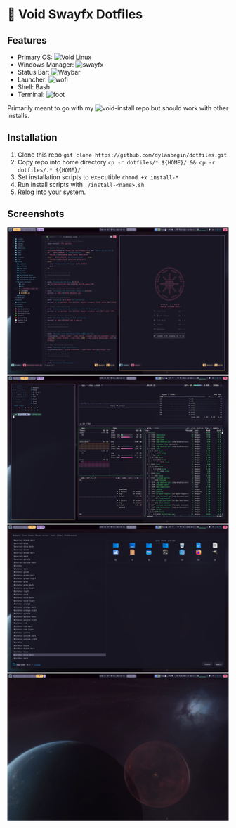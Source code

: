 #  Void Swayfx Dotfiles
## Features
- Primary OS: ![Void Linux](https://voidlinux.org/)
- Windows Manager: ![swayfx](https://github.com/WillPower3309/swayfx)
- Status Bar: ![Waybar](https://github.com/Alexays/Waybar)
- Launcher: ![wofi](https://sr.ht/~scoopta/wofi/)
- Shell: Bash
- Terminal: ![foot](https://codeberg.org/dnkl/foot)

Primarily meant to go with my ![void-install](https://github.com/dylanbegin/void-install) repo but should work with other installs.

## Installation
1. Clone this repo `git clone https://github.com/dylanbegin/dotfiles.git`
1. Copy repo into home directory `cp -r dotfiles/* ${HOME}/ && cp -r dotfiles/.* ${HOME}/`
1. Set installation scripts to executible `chmod +x install-*`
1. Run install scripts with `./install-<name>.sh`
1. Relog into your system.

## Screenshots
![01-nvim.png](https://github.com/dylanbegin/dotfiles/blob/main/assets/01-nvim.png)
![02-btop.png](https://github.com/dylanbegin/dotfiles/blob/main/assets/02-btop.png)
![03-gtk.png](https://github.com/dylanbegin/dotfiles/blob/main/assets/03-gtk.png)
![04-wp.png](https://github.com/dylanbegin/dotfiles/blob/main/assets/04-wp.png)
